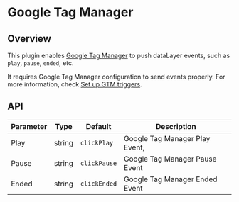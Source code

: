 # Google Tag Manager

## Overview

This plugin enables [Google Tag Manager](https://support.google.com/tagmanager/answer/6106961?hl=en) 
to push dataLayer events, such as `play`, `pause`, `ended`, etc. 

It requires Google Tag Manager configuration to send events properly. For more information, check 
[Set up GTM triggers](https://support.google.com/tagmanager/answer/6102821?hl=en).

## API

Parameter | Type | Default | Description
------ | --------- | ------- | --------
Play | string | `clickPlay` | Google Tag Manager Play Event,
Pause | string | `clickPause` | Google Tag Manager Pause Event
Ended | string | `clickEnded` | Google Tag Manager Ended Event
